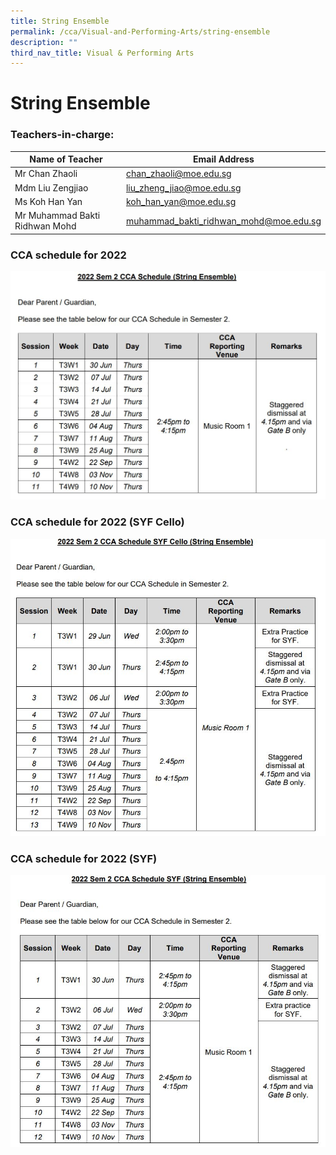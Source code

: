 ```yaml
---
title: String Ensemble
permalink: /cca/Visual-and-Performing-Arts/string-ensemble
description: ""
third_nav_title: Visual & Performing Arts
---
```

# **String Ensemble**

### Teachers-in-charge:

| Name of Teacher 	| Email Address 	|
|---	|---	|
| Mr Chan Zhaoli 	| [chan_zhaoli@moe.edu.sg](mailto:chan_zhaoli@moe.edu.sg) 	|
| Mdm Liu Zengjiao 	| [liu_zheng_jiao@moe.edu.sg](mailto:liu_zheng_jiao@moe.edu.sg) 	|
| Ms Koh Han Yan 	| [koh_han_yan@moe.edu.sg](mailto:koh_han_yan@moe.edu.sg) 	|
| Mr Muhammad Bakti Ridhwan Mohd 	| [muhammad_bakti_ridhwan_mohd@moe.edu.sg](mailto:muhammad_bakti_ridhwan_mohd@moe.edu.sg) 	|

### CCA schedule for 2022 

![](/images/SEsem2.jpg)

### CCA schedule for 2022 (SYF Cello)

![](/images/SEcellosem2.jpg)

### CCA schedule for 2022 (SYF)

![](/images/SEsyfsem2.jpg)
